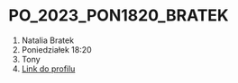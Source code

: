 # PO_2023_PON1820_BRATEK

1. Natalia Bratek
2. Poniedziałek 18:20
3. Tony
4. [Link do profilu](https://gitexercises.fracz.com/committer/2e085afb745fae6f59fb3282b8dfe8302e608421?email=bratek@student.agh.edu.pl)

